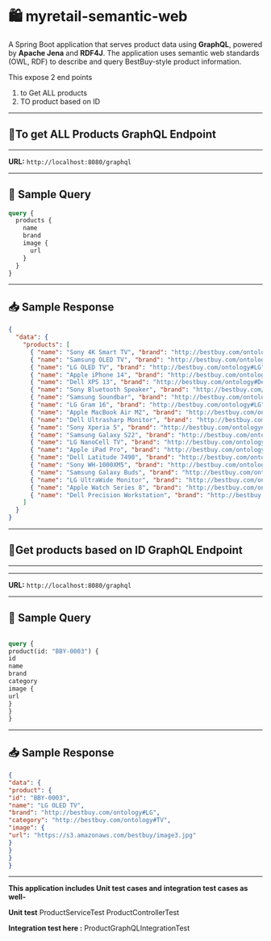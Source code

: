 # 🛍️ myretail-semantic-web

A Spring Boot application that serves product data using **GraphQL**, powered by **Apache Jena** and **RDF4J**. The application uses semantic web standards (OWL, RDF) to describe and query BestBuy-style product information.


This expose 2 end points 
1) to Get ALL products
2) TO product based on ID
---

## 📡To get ALL Products GraphQL Endpoint

****

**URL:** `http://localhost:8080/graphql`

---

## 🧪 Sample Query

```graphql
query {
  products {
    name
    brand
    image {
      url
    }
  }
}
```

---

## 📥 Sample Response

```json
{
  "data": {
    "products": [
      { "name": "Sony 4K Smart TV", "brand": "http://bestbuy.com/ontology#Sony", "image": { "url": "https://s3.amazonaws.com/bestbuy/image1.jpg" } },
      { "name": "Samsung OLED TV", "brand": "http://bestbuy.com/ontology#Samsung", "image": { "url": "https://s3.amazonaws.com/bestbuy/image2.jpg" } },
      { "name": "LG OLED TV", "brand": "http://bestbuy.com/ontology#LG", "image": { "url": "https://s3.amazonaws.com/bestbuy/image3.jpg" } },
      { "name": "Apple iPhone 14", "brand": "http://bestbuy.com/ontology#Apple", "image": { "url": "https://s3.amazonaws.com/bestbuy/image4.jpg" } },
      { "name": "Dell XPS 13", "brand": "http://bestbuy.com/ontology#Dell", "image": { "url": "https://s3.amazonaws.com/bestbuy/image5.jpg" } },
      { "name": "Sony Bluetooth Speaker", "brand": "http://bestbuy.com/ontology#Sony", "image": { "url": "https://s3.amazonaws.com/bestbuy/image6.jpg" } },
      { "name": "Samsung Soundbar", "brand": "http://bestbuy.com/ontology#Samsung", "image": { "url": "https://s3.amazonaws.com/bestbuy/image7.jpg" } },
      { "name": "LG Gram 16", "brand": "http://bestbuy.com/ontology#LG", "image": { "url": "https://s3.amazonaws.com/bestbuy/image8.jpg" } },
      { "name": "Apple MacBook Air M2", "brand": "http://bestbuy.com/ontology#Apple", "image": { "url": "https://s3.amazonaws.com/bestbuy/image9.jpg" } },
      { "name": "Dell Ultrasharp Monitor", "brand": "http://bestbuy.com/ontology#Dell", "image": { "url": "https://s3.amazonaws.com/bestbuy/image10.jpg" } },
      { "name": "Sony Xperia 5", "brand": "http://bestbuy.com/ontology#Sony", "image": { "url": "https://s3.amazonaws.com/bestbuy/image11.jpg" } },
      { "name": "Samsung Galaxy S22", "brand": "http://bestbuy.com/ontology#Samsung", "image": { "url": "https://s3.amazonaws.com/bestbuy/image12.jpg" } },
      { "name": "LG NanoCell TV", "brand": "http://bestbuy.com/ontology#LG", "image": { "url": "https://s3.amazonaws.com/bestbuy/image13.jpg" } },
      { "name": "Apple iPad Pro", "brand": "http://bestbuy.com/ontology#Apple", "image": { "url": "https://s3.amazonaws.com/bestbuy/image14.jpg" } },
      { "name": "Dell Latitude 7490", "brand": "http://bestbuy.com/ontology#Dell", "image": { "url": "https://s3.amazonaws.com/bestbuy/image15.jpg" } },
      { "name": "Sony WH-1000XM5", "brand": "http://bestbuy.com/ontology#Sony", "image": { "url": "https://s3.amazonaws.com/bestbuy/image16.jpg" } },
      { "name": "Samsung Galaxy Buds", "brand": "http://bestbuy.com/ontology#Samsung", "image": { "url": "https://s3.amazonaws.com/bestbuy/image17.jpg" } },
      { "name": "LG UltraWide Monitor", "brand": "http://bestbuy.com/ontology#LG", "image": { "url": "https://s3.amazonaws.com/bestbuy/image18.jpg" } },
      { "name": "Apple Watch Series 8", "brand": "http://bestbuy.com/ontology#Apple", "image": { "url": "https://s3.amazonaws.com/bestbuy/image19.jpg" } },
      { "name": "Dell Precision Workstation", "brand": "http://bestbuy.com/ontology#Dell", "image": { "url": "https://s3.amazonaws.com/bestbuy/image20.jpg" } }
    ]
  }
}
```
     


---

## 📡Get products based on ID GraphQL Endpoint

****
---

**URL:** `http://localhost:8080/graphql`

---

## 🧪 Sample Query

```graphql

query {
product(id: "BBY-0003") {
id
name
brand
category
image {
url
}
}
}
```

---

## 📥 Sample Response

```json
{
"data": {
"product": {
"id": "BBY-0003",
"name": "LG OLED TV",
"brand": "http://bestbuy.com/ontology#LG",
"category": "http://bestbuy.com/ontology#TV",
"image": {
"url": "https://s3.amazonaws.com/bestbuy/image3.jpg"
}
}
}
}
```



---

**This application includes Unit test cases and integration test cases as well-**

**Unit test**
ProductServiceTest
ProductControllerTest


**Integration test here  :**
ProductGraphQLIntegrationTest